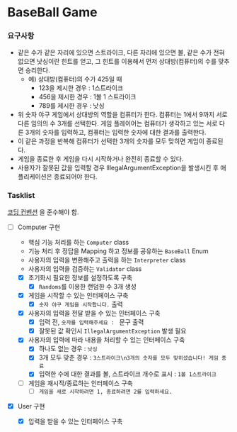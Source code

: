 # BaseBall Game

### 요구사항 
- 같은 수가 같은 자리에 있으면 스트라이크, 다른 자리에 있으면 볼, 같은 수가 전혀 없으면 낫싱이란 힌트를 얻고, 그 힌트를 이용해서 먼저 상대방(컴퓨터)의 수를 맞추면 승리한다.  
  - 예) 상대방(컴퓨터)의 수가 425일 때  
    - 123을 제시한 경우 : 1스트라이크  
    - 456을 제시한 경우 : 1볼 1 스트라이크  
    - 789를 제시한 경우 : 낫싱  
- 위 숫자 야구 게임에서 상대방의 역할을 컴퓨터가 한다. 컴퓨터는 1에서 9까지 서로 다른 임의의 수 3개를 선택한다. 게임 플레이어는 컴퓨터가 생각하고 있는 서로 다른 3개의 숫자를 입력하고, 컴퓨터는 입력한 숫자에 대한 결과를 출력한다.
- 이 같은 과정을 반복해 컴퓨터가 선택한 3개의 숫자를 모두 맞히면 게임이 종료된다. 
- 게임을 종료한 후 게임을 다시 시작하거나 완전히 종료할 수 있다.
- 사용자가 잘못된 값을 입력할 경우 IllegalArgumentException을 발생시킨 후 애플리케이션은 종료되어야 한다.


### Tasklist
[코딩 컨벤션](https://github.com/woowacourse/woowacourse-docs/tree/main/styleguide/java) 을 준수해야 함.
- [ ] Computer 구현
  - 핵심 기능 처리를 하는 `Computer` class
  - 기능 처리 후 정답을 Mapping 하고 정보를 공유하는 `BaseBall` Enum 
  - 사용자의 입력을 변환해주고 출력을 하는 `Interpreter` class
  - 사용자의 입력을 검증하는 `Validator` class   

  - [x] 초기화시 필요한 정보를 설정하도록 구축
    - [x] `Randoms`를 이용한 랜덤한 수 3개 생성
  - [x] 게임을 시작할 수 있는 인터페이스 구축
    - [x]  `숫자 야구 게임을 시작합니다.` 출력 
  - [x] 사용자의 입력을 전달 받을 수 있는 인터페이스 구축
    - [x] 입력 전, `숫자를 입력해주세요 : ` 문구 출력  
    - [x] 잘못된 값 확인시 `IllegalArgumentException` 발생 필요
  - [x] 사용자의 입력에 따라 내용을 처리할 수 있는 인터페이스 구축
    - [x] 하나도 없는 경우 : `낫싱`
    - [x] 3개 모두 맞춘 경우 : `3스트라이크\n3개의 숫자를 모두 맞히셨습니다! 게임 종료`
    - [x] 입력한 수에 대한 결과를 볼, 스트라이크 개수로 표시 : `1볼 1스트라이크`
  - [ ] 게임을 재시작/종료하는 인터페이스 구축
    - [ ] `게임을 새로 시작하려면 1, 종료하려면 2를 입력하세요.`
- [x] User 구현 
  - [x] 입력을 받을 수 있는 인터페이스 구축